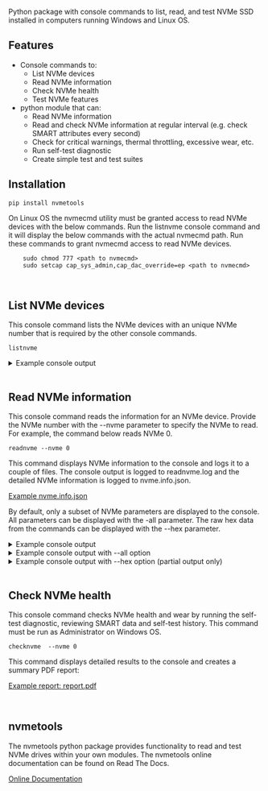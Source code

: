 
Python package with console commands to list, read, and test NVMe SSD installed in computers running Windows and
Linux OS.

## Features

* Console commands to:
  * List NVMe devices
  * Read NVMe information
  * Check NVMe health
  * Test NVMe features
* python module that can:
  * Read NVMe information
  * Read and check NVMe information at regular interval (e.g. check SMART attributes every second)
  * Check for critical warnings, thermal throttling, excessive wear, etc.
  * Run self-test diagnostic
  * Create simple test and test suites


## Installation

```
pip install nvmetools
```
On Linux OS the nvmecmd utility must be granted access to read NVMe devices with the below commands.  Run
the listnvme console command and it will display the below commands with the actual nvmecmd path.  Run these
commands to grant nvmecmd access to read NVMe devices.
```
    sudo chmod 777 <path to nvmecmd>
    sudo setcap cap_sys_admin,cap_dac_override=ep <path to nvmecmd>
```
<br>

## List NVMe devices

This console command lists the NVMe devices with an unique NVMe number that is required by the other
console commands.
```
listnvme
```

<details>
  <summary>Example console output</summary>

  ```
  EPIC NVMe Utilities, version 0.0.7, www.epicutils.com, Copyright (C) 2022 Joe Jones

  On Window systems the NVMe number is the physical drive number.
  For example, physicaldrive2 would be listed as NVMe 2.

  On Linux systems the NVMe number is the nvme devices number.
  For example, /dev/nvme2 would be listed as NVMe 2.

       LIST OF NVME DRIVES

       NVMe 0 : Sandisk WDC WDS250G2B0C-00PXH0 250GB
       NVMe 1 : Samsung SSD 970 EVO Plus 250GB
  ```
</details>
<br/>

## Read NVMe information

This console command reads the information for an NVMe device.  Provide the NVMe number with the --nvme
parameter to specify the NVMe to read.  For example, the command below reads NVMe 0.
```
readnvme --nvme 0
```
This command displays NVMe information to the console and logs it to a couple of files.  The console output is
logged to readnvme.log and the detailed NVMe information is logged to nvme.info.json.

[Example nvme.info.json](https://github.com/jtjones1001/nvmetools/blob/7c29927faf9bf7dc3a33cfde8fd7c47dd4d78de4/docs/examples/readnvme/nvme.info.json)

By default, only a subset of NVMe parameters are displayed to the console.  All parameters can be displayed
with the -all parameter.  The raw hex data from the commands can be displayed with the --hex parameter.

<details>
  <summary>Example console output</summary>

         ------------------------------------------------------------------------------------------
          NVME DRIVE 0  (/dev/nvme0)
         ------------------------------------------------------------------------------------------
          Vendor                                             Sandisk
          Model Number (MN)                                  WDC WDS250G2B0C-00PXH0
          Serial Number (SN)                                 2035A0805352
          Size                                               250 GB
          Version (VER)                                      1.4.0

          Number of Namespaces (NN)                          1
          Namespace 1 Size                                   250 GB
          Namespace 1 Active LBA Size                        512
          Namespace 1 EUID                                   001b44-8b49bc0ecb
          Namespace 1 NGUID                                  e8238fa6bf530001-001b44-8b49bc0ecb

          Firmware Revision (FR)                             211070WD
          Firmware Slots                                     2
          Firmware Activation Without Reset                  Supported

          Maximum Data Transfer Size (MDTS)                  128
          Enable Host Memory (EHM)                           Enabled
          Host Memory Buffer Size (HSIZE)                    8,192 pages
          Volatile Write Cache (VWC)                         Supported
          Volatile Write Cache Enable (WCE)                  Enabled

          Critical Warnings                                  No
          Media and Data Integrity Errors                    0
          Number Of Failed Self-Tests                        0
          Number of Error Information Log Entries            1

         ----------------------------------------------------------------------
          Temperature       Value          Under Threshold     Over Threshold
         ----------------------------------------------------------------------
          Composite         25 C           -5 C                80 C

         ------------------------------------------------------------------------
          Throttle      Total       TMT1        TMT2        WCTEMP      CCTEMP
         ------------------------------------------------------------------------
          Time (Hrs)    0.850       0.000       0.000       0.014       0.001
          Threshold                 Disabled    Disabled    80 C        85 C
          Count                     0           0           --          --

          Available Spare                                    100 %
          Available Spare Threshold                          10 %
          Controller Busy Time                               15,158 Min
          Data Read                                          339,285.881 GB
          Data Written                                       114,666.719 GB
          Host Read Commands                                 8,937,852,313
          Host Write Commands                                4,997,601,165
          Percentage Used                                    16 %
          Power On Hours                                     1,733
          Power Cycles                                       146
          Unsafe Shutdowns                                   22

         ------------------------------------------------------------------------------------------
          State   NOP    Max         Active      Idle        Entry Latency   Exit Latency
         ------------------------------------------------------------------------------------------
          0              3.5 W       1.8 W       0.63 W
          1              2.4 W       1.6 W       0.63 W
          2              1.9 W       1.5 W       0.63 W
          3       Yes    0.02 W                  0.02 W      3,900 uS        11,000 uS
          4       Yes    0.005 W                 0.005 W     5,000 uS        39,000 uS

          Autonomous Power State Transition                  Supported
          Autonomous Power State Transition Enable (APSTE)   Enabled
          Non-Operational Power State Permissive Mode        Supported
          Non-Operational Power State Permissive Mode Enable (NOPPME) Enabled

          PCI Width                                          x4
          PCI Speed                                          Gen3 8.0GT/s
          PCI Rated Width                                    x4
          PCI Rated Speed                                    Gen3 8.0GT/s

         ------------------------------------------------------------------------------------------
          PCI         Vendor              Vendor ID    Device ID    Location
         ------------------------------------------------------------------------------------------
          Endpoint    Sandisk             0x15B7       0x5009       Bus 1, device 0, function 0
          Root                            0x8086       0xA340       Bus 0, device 27, function 0

</details>

<details>
  <summary>Example console output with --all option</summary>

          128-bit Host Identifier                            Not Supported
          ANA Group Identifier Maximum (ANAGRPMAX)           Not Supported
          ANA Transition Time (ANATT)                        Not Supported
          Abort Command Limit (ACL)                          5
          Admin Vendor Specific command handling             Not Vendor Specific
          Aggregation Threshold (THR)                        1
          Aggregation Time (TIME)                            No Delay
          Arbitration Burst (AB)                             4 (2^4=16)
          Associated Function Type                           PCI
          Asymmetric Namespace Access Change Notices         Not Supported
          Asymmetric Namespace Access Reporting              Not Supported
          Asynchronous Event Request Limit (AERL)            8
          Atomic Write Unit Normal (AWUN)                    1
          Atomic Write Unit Power Fail (AWUPF)               1
          Autonomous Power State Transition                  Supported
          Autonomous Power State Transition Enable (APSTE)   Enabled
          Available Space Below Threshold                    No
          Available Spare                                    100 %
          Available Spare Threshold                          10 %
          Block Erase Sanitize                               Supported
          Command Retry Delay Time 1 (CRDT1)                 0 (0 mS)
          Command Retry Delay Time 2 (CRDT2)                 0 (0 mS)
          Command Retry Delay Time 3 (CRDT3)                 0 (0 mS)
          Commands Supported and Effects Log Page            Supported
          Compare NVM Command                                Supported
          Compare and Write Fused Operation                  Not Supported
          Composite Temperature                              26 C
          Composite Temperature Over Threshold               80 C
          Composite Temperature Under Threshold              -5 C
          Controller Busy Time                               15,158 Min
          Controller ID (CNTLID)                             1
          Controller Type (CNTRLTYPE)                        I/O Controller
          Controller Vendor                                  Sandisk
          Critical Composite Temperature Threshold (CCTEMP)  85 C
          Critical Composite Temperature Time                2 Min
          Critical Warnings                                  No
          Crypto Erase                                       Not Supported
          Crypto Erase Sanitize                              Not Supported
          Current Number Of Errors                           0
          Current Number Of Self-Tests                       20
          Current Power State (PS)                           4
          Current Self-Test Completion                       0
          Current Self-Test Operation                        No Test In Progress
          Data Read                                          339,285.881 GB
          Data Units Read                                    662,667,737
          Data Units Written                                 223,958,435
          Data Written                                       114,666.719 GB
          Dataset Management NVM Command                     Supported
          Deallocated or Unwritten Logical Block Error Enable (DULBE) Disabled
          Device Self-test Command                           Supported
          Directive Send and Directive Receive Commands      Not Supported
          Disable Normal (DN)                                Not Supported
          Doorbell Buffer Config Command                     Not Supported
          EG Available Space Below Threshold                 No
          EG Critical Warnings                               No
          EG Reliability Degraded                            No
          EG in Read Only                                    No
          Enable Host Memory (EHM)                           Enabled
          Endurance Group Event Log Page Change Notices      Not Supported
          Endurance Group Identifier Maximum (ENDGIDMAX)     0
          Endurance Groups                                   Not Supported
          Error Log Page Entries (ELPE)                      256
          Extended Data for Get Log Page                     Supported
          Extended Device Self-test Time (EDSTT)             44 Min
          FRU Globally Unique Identifier (FGUID)             000000-00000000000000000000000000
          Firmware Activation Notices                        Supported
          Firmware Activation Notices Enable                 Enabled
          Firmware Activation Without Reset                  Supported
          Firmware Active Slot                               1
          Firmware Commit and Image Download Commands        Supported
          Firmware Pending Slot                              Not Reported
          Firmware Revision (FR)                             211070WD
          Firmware Slot 1 Read Status                        Read/Write
          Firmware Slot 1 Revision                           211070WD
          Firmware Slot 2 Revision
          Firmware Slots                                     2
          Firmware Update Granularity (FWUG)                 4 KiB
          Format All Namespaces                              Not Supported
          Format NVM Command                                 Supported
          Get LBA Status capability                          Not Supported
          High Priority Weight (HPW)                         1
          Highest Version Detected                           1.4.0
          Host Controlled Thermal Management (HCTMA)         Supported
          Host Memory Buffer Minimum Descriptor Entry Size (HMMINDS) No limitations
          Host Memory Buffer Minimum Size (HMMIN)            823 (3,292 KiB)
          Host Memory Buffer Preferred Size (HMPRE)          51,200 (204,800 KiB)
          Host Memory Buffer Size (HSIZE)                    8,192
          Host Memory Descriptor List Address (HMDLAL)       0x0A028000
          Host Memory Descriptor List Address (HMDLAU)       0x00000001
          Host Memory Descriptor List Entry Count (HMDLEC)   8
          Host Memory Maximum Descriptors Entries (HMMAXD)   8
          Host Read Commands                                 8,937,852,313
          Host Timestamp                                     1,659,225,286,713 mS
          Host Timestamp Decoded                             2022-07-30 16:54:46.713 DST
          Host Write Commands                                4,997,601,165
          IEEE OUI Identifier (IEEE)                         00-1b-44
          Keep Alive Support (KAS)                           Not Supported
          LBA Status Information Notices                     Not Supported
          Low Priority Weight (LPW)                          1
          Maximum Completion Queue Entry Size                4 (2^4=16)
          Maximum Data Transfer Size (MDTS)                  7 (2^7=128)
          Maximum Number Allowed Namespaces (MNAN)           0
          Maximum Outstanding Commands (MAXCMD)              Not Supported
          Maximum Submission Queue Entry Size                6 (2^6=64)
          Maximum Thermal Management Temperature (MXTMT)     85 C
          Maximum Time for Firmware Activation (MTFA)        5,000 mS
          Media and Data Integrity Errors                    0
          Media in Read Only                                 No
          Medium Priority Weight (MPW)                       1
          Minimum Thermal Management Temperature (MNTMT)     0 C
          Model Number (MN)                                  WDC WDS250G2B0C-00PXH0
          NVM Set Identifier Maximum (NSETIDMAX)             0
          NVM Sets                                           Not Supported
          NVM Subsystem Controllers                          Single
          NVM Subsystem NVMe Qualified Name (SUBNQN)         nqn.2018-01.com.wdc:nguid:E8238FA6BF53-0001-001B448B49BC0ECB
          NVM Subsystem PCIe Ports                           Single
          NVME MI Send/Receive Commands                      Not Supported
          Namespace 1 ANA Group Identifier (ANAGRPID)        Not Reported
          Namespace 1 Active LBA Format                      0
          Namespace 1 Atomic Boundary Offset (NABO)          7
          Namespace 1 Atomic Boundary Size Normal (NABSN)    7
          Namespace 1 Atomic Boundary Size Power Fail (NABSPF) 7
          Namespace 1 Atomic Compare & Write Unit (NACWU)    Same as ACWU
          Namespace 1 Atomic Write Unit Normal (NAWUN)       7
          Namespace 1 Atomic Write Unit Power Fail (NAWUPF)  7
          Namespace 1 Atomic Writes                          Supported
          Namespace 1 Capacity (NCAP)                        488,397,168
          Namespace 1 Deallocate Bit in Write Zeros          Supported
          Namespace 1 Deallocate Guard Field                 Not Supported
          Namespace 1 Deallocate Logical Block Value         All 00h
          Namespace 1 Endurance Group Identifier (ENDGID)    Not Supported
          Namespace 1 Exclusive Access All Registrants Reservation Not Supported
          Namespace 1 Exclusive Access Registrants Only Reservation Not Supported
          Namespace 1 Exclusive Access Reservation           Not Supported
          Namespace 1 Extended Data LBA                      Not Supported
          Namespace 1 Format Percent Complete                0
          Namespace 1 Format Progress Indicator              Supported
          Namespace 1 Globally Unique Identifier (NGUID)     e8238fa6bf530001-001b44-8b49bc0ecb
          Namespace 1 IEEE Extended Unique Identifier (EUI64) 001b44-8b49bc0ecb
          Namespace 1 IO Optimize Fields                     Not Supported
          Namespace 1 Ignore Existing Key Specification      1.2.1 or earlier
          Namespace 1 LBA 0 Data Size (LBADS)                9 (2^9=512) *
          Namespace 1 LBA 0 Relative Performance (RP)        Good Performance *
          Namespace 1 LBA 1 Data Size (LBADS)                12 (2^12=4096)
          Namespace 1 LBA 1 Relative Performance (RP)        Better Performance
          Namespace 1 Logical Block Error                    Not Supported
          Namespace 1 Metadata Transfer Buffer               Not Supported
          Namespace 1 Metadata Transfer Extended LBA         Not Supported
          Namespace 1 NGUID/EUID Not Reused                  Not Supported
          Namespace 1 NVM Capacity (NVMCAP)                  250,059,350,016
          Namespace 1 NVM Set Identifier (NVMSETID)          Not Supported
          Namespace 1 Number of LBA Formats (NLBAF)          2
          Namespace 1 Optimal IO Boundary (NOIOB)            Not Reported
          Namespace 1 Optimal Write Size (NOWS)              1
          Namespace 1 Persist Through Power Loss             Not Supported
          Namespace 1 Preferred Deallocate Alignment (NPDA)  1
          Namespace 1 Preferred Deallocate Granularity (NPDG) 1
          Namespace 1 Preferred Write Alignment (NPWA)       1
          Namespace 1 Preferred Write Granularity (NPWG)     1
          Namespace 1 Protection First                       Not Supported
          Namespace 1 Protection Information Enabled         Disabled
          Namespace 1 Protection Information First           Last 8 Bytes
          Namespace 1 Protection Last                        Not Supported
          Namespace 1 Protection Type 1                      Not Supported
          Namespace 1 Protection Type 2                      Not Supported
          Namespace 1 Protection Type 3                      Not Supported
          Namespace 1 Shared                                 Not Supported
          Namespace 1 Size                                   250 GB
          Namespace 1 Size in GiB                            232.9 GiB
          Namespace 1 Size in LBA (NSZE)                     488,397,168
          Namespace 1 Thin Provisioning                      Not Supported
          Namespace 1 Utilization (NUSE)                     488,397,168
          Namespace 1 Write Exclusive All Registrants Reservation Not Supported
          Namespace 1 Write Exclusive Registrants Only Reservation Not Supported
          Namespace 1 Write Exclusive Reservation            Not Supported
          Namespace 1 Write Protected                        No
          Namespace Attribute Notices                        Not Supported
          Namespace Granularity                              Not Supported
          Namespace Management and Attachment Commands       Not Supported
          No-Deallocate Inhibited (NDI)                      Supported
          No-Deallocate Modifies Media After Sanitize (NODMMAS) Media not modified
          Non-Operational Power State Permissive Mode        Supported
          Non-Operational Power State Permissive Mode Enable (NOPPME) Enabled
          Non-zero ANAGRPID                                  Not Supported
          Number Of Failed Self-Tests                        0
          Number of ANA Group Identifiers (NANAGRPID)        Not Supported
          Number of Error Information Log Entries            1
          Number of Namespaces (NN)                          1
          Number of Power States Support (NPSS)              5
          OS Location                                        /dev/nvme0
          One Self-Test                                      Per System
          Overwrite Sanitize                                 Not Supported
          PCI Device ID                                      0x5009
          PCI Location                                       Bus 1, device 0, function 0
          PCI Rated Speed                                    Gen3 8.0GT/s
          PCI Rated Width                                    x4
          PCI Speed                                          Gen3 8.0GT/s
          PCI Subsystem Vendor ID (SSVID)                    0x15B7
          PCI Vendor ID (VID)                                0x15B7
          PCI Width                                          x4
          PCIe Management Endpoint (PCIEME)                  Not Supported
          Percentage Used                                    16 %
          Permanent Write Protect                            Not Supported
          Persistent Event Log                               Supported
          Persistent Event Log Size (PELS)                   64 KiB
          Persistent Memory Unreliable                       No
          Power Cycles                                       146
          Power On Hours                                     1,733
          Power State 0 Active Power (ACTP)                  1.8 Watts
          Power State 0 Active Power Workload (APW)          Workload #2
          Power State 0 Entry Latency (ENLAT)                Not Reported
          Power State 0 Exit Latency (EXLAT)                 Not Reported
          Power State 0 Idle Power (IDLP)                    0.63 Watts
          Power State 0 Idle Time Prior to Transition (ITPT) 100 mS
          Power State 0 Idle Transition Power State (ITPS)   3
          Power State 0 Maximum Power (MP)                   3.5 Watts
          Power State 0 Non-Operational State (NOPS)         False
          Power State 0 Relative Read Latency (RRL)          0
          Power State 0 Relative Read Throughput (RRT)       0
          Power State 0 Relative Write Latency (RWL)         0
          Power State 0 Relative Write Throughput (RWT)      0
          Power State 1 Active Power (ACTP)                  1.6 Watts
          Power State 1 Active Power Workload (APW)          Workload #2
          Power State 1 Entry Latency (ENLAT)                Not Reported
          Power State 1 Exit Latency (EXLAT)                 Not Reported
          Power State 1 Idle Power (IDLP)                    0.63 Watts
          Power State 1 Idle Time Prior to Transition (ITPT) 100 mS
          Power State 1 Idle Transition Power State (ITPS)   3
          Power State 1 Maximum Power (MP)                   2.4 Watts
          Power State 1 Non-Operational State (NOPS)         False
          Power State 1 Relative Read Latency (RRL)          0
          Power State 1 Relative Read Throughput (RRT)       0
          Power State 1 Relative Write Latency (RWL)         0
          Power State 1 Relative Write Throughput (RWT)      0
          Power State 2 Active Power (ACTP)                  1.5 Watts
          Power State 2 Active Power Workload (APW)          Workload #2
          Power State 2 Entry Latency (ENLAT)                Not Reported
          Power State 2 Exit Latency (EXLAT)                 Not Reported
          Power State 2 Idle Power (IDLP)                    0.63 Watts
          Power State 2 Idle Time Prior to Transition (ITPT) 100 mS
          Power State 2 Idle Transition Power State (ITPS)   3
          Power State 2 Maximum Power (MP)                   1.9 Watts
          Power State 2 Non-Operational State (NOPS)         False
          Power State 2 Relative Read Latency (RRL)          0
          Power State 2 Relative Read Throughput (RRT)       0
          Power State 2 Relative Write Latency (RWL)         0
          Power State 2 Relative Write Throughput (RWT)      0
          Power State 3 Active Power (ACTP)                  Not Reported
          Power State 3 Active Power Workload (APW)          No workload
          Power State 3 Entry Latency (ENLAT)                3,900 uS (0.003 sec)
          Power State 3 Exit Latency (EXLAT)                 11,000 uS (0.011 sec)
          Power State 3 Idle Power (IDLP)                    0.02 Watts
          Power State 3 Idle Time Prior to Transition (ITPT) 2,000 mS
          Power State 3 Idle Transition Power State (ITPS)   4
          Power State 3 Maximum Power (MP)                   0.02 Watts
          Power State 3 Non-Operational State (NOPS)         True
          Power State 3 Relative Read Latency (RRL)          3
          Power State 3 Relative Read Throughput (RRT)       3
          Power State 3 Relative Write Latency (RWL)         3
          Power State 3 Relative Write Throughput (RWT)      3
          Power State 4 Active Power (ACTP)                  Not Reported
          Power State 4 Active Power Workload (APW)          No workload
          Power State 4 Entry Latency (ENLAT)                5,000 uS (0.005 sec)
          Power State 4 Exit Latency (EXLAT)                 39,000 uS (0.039 sec)
          Power State 4 Idle Power (IDLP)                    0.005 Watts
          Power State 4 Idle Time Prior to Transition (ITPT) Disabled
          Power State 4 Maximum Power (MP)                   0.005 Watts
          Power State 4 Non-Operational State (NOPS)         True
          Power State 4 Relative Read Latency (RRL)          4
          Power State 4 Relative Read Throughput (RRT)       4
          Power State 4 Relative Write Latency (RWL)         4
          Power State 4 Relative Write Throughput (RWT)      4
          Predictable Latency Event Log Change Notices       Not Supported
          Predictable Latency Mode                           Not Supported
          RTD3 Entry Latency (RTD3E)                         1,000,000 uS (1.000 sec)
          RTD3 Resume Latency (RTD3R)                        500,000 uS (0.500 sec)
          Read Recovery Levels                               Not Supported
          Read Recovery Levels Supported (RRLS)              0x0000
          Recommended Arbitration Burst (RAB)                4 (2^4=16)
          Reliability Degraded                               No
          Replay Protected Memory Blocks (RPMBS)             Not Supported
          Report ANA Change state                            Not Supported
          Report ANA Inaccessible state                      Not Supported
          Report ANA Non-Optimized state                     Not Supported
          Report ANA Optimized state                         Not Supported
          Report ANA Persistent Loss state                   Not Supported
          Required Completion Queue Entry Size               4 (2^4=16)
          Required Submission Queue Entry Size               6 (2^6=64)
          Reservations                                       Not Supported
          Root PCI Device ID                                 0xA340
          Root PCI Location                                  Bus 0, device 27, function 0
          Root PCI Vendor ID                                 0x8086
          SGL support in NVM command                         Not Supported
          SMART Critical Warning Notices Enable              0x00
          SMART/Health Log Page per Namespace                Not Supported
          SMBus Management Endpoint (SMBUSME)                Not Supported
          SQ Associations                                    Not Supported
          Save/Select Fields in Features Command             Supported
          Secure Erase All Namespaces                        Not Supported
          Security Send and Security Receive Command         Supported
          Self-Test 1 Power On Hours                         1,733
          Self-Test 1 Result                                 Passed
          Self-Test 1 Result Code                            0
          Self-Test 1 Type                                   Short Test
          Self-Test 10 Power On Hours                        1,685
          Self-Test 10 Result                                Passed
          Self-Test 10 Result Code                           0
          Self-Test 10 Type                                  Extended Test
          Self-Test 11 Power On Hours                        1,684
          Self-Test 11 Result                                Passed
          Self-Test 11 Result Code                           0
          Self-Test 11 Type                                  Extended Test
          Self-Test 12 Power On Hours                        1,684
          Self-Test 12 Result                                Passed
          Self-Test 12 Result Code                           0
          Self-Test 12 Type                                  Short Test
          Self-Test 13 Power On Hours                        1,684
          Self-Test 13 Result                                Passed
          Self-Test 13 Result Code                           0
          Self-Test 13 Type                                  Short Test
          Self-Test 14 Power On Hours                        1,665
          Self-Test 14 Result                                Passed
          Self-Test 14 Result Code                           0
          Self-Test 14 Type                                  Extended Test
          Self-Test 15 Power On Hours                        1,664
          Self-Test 15 Result                                Passed
          Self-Test 15 Result Code                           0
          Self-Test 15 Type                                  Extended Test
          Self-Test 16 Power On Hours                        1,663
          Self-Test 16 Result                                Passed
          Self-Test 16 Result Code                           0
          Self-Test 16 Type                                  Short Test
          Self-Test 17 Power On Hours                        1,663
          Self-Test 17 Result                                Passed
          Self-Test 17 Result Code                           0
          Self-Test 17 Type                                  Short Test
          Self-Test 18 Power On Hours                        1,578
          Self-Test 18 Result                                Passed
          Self-Test 18 Result Code                           0
          Self-Test 18 Type                                  Extended Test
          Self-Test 19 Power On Hours                        1,577
          Self-Test 19 Result                                Passed
          Self-Test 19 Result Code                           0
          Self-Test 19 Type                                  Extended Test
          Self-Test 2 Power On Hours                         1,706
          Self-Test 2 Result                                 Passed
          Self-Test 2 Result Code                            0
          Self-Test 2 Type                                   Extended Test
          Self-Test 20 Power On Hours                        1,577
          Self-Test 20 Result                                Passed
          Self-Test 20 Result Code                           0
          Self-Test 20 Type                                  Short Test
          Self-Test 3 Power On Hours                         1,705
          Self-Test 3 Result                                 Passed
          Self-Test 3 Result Code                            0
          Self-Test 3 Type                                   Extended Test
          Self-Test 4 Power On Hours                         1,704
          Self-Test 4 Result                                 Passed
          Self-Test 4 Result Code                            0
          Self-Test 4 Type                                   Short Test
          Self-Test 5 Power On Hours                         1,704
          Self-Test 5 Result                                 Passed
          Self-Test 5 Result Code                            0
          Self-Test 5 Type                                   Short Test
          Self-Test 6 Power On Hours                         1,704
          Self-Test 6 Result                                 Passed
          Self-Test 6 Result Code                            0
          Self-Test 6 Type                                   Extended Test
          Self-Test 7 Power On Hours                         1,702
          Self-Test 7 Result                                 Passed
          Self-Test 7 Result Code                            0
          Self-Test 7 Type                                   Extended Test
          Self-Test 8 Power On Hours                         1,702
          Self-Test 8 Result                                 Passed
          Self-Test 8 Result Code                            0
          Self-Test 8 Type                                   Short Test
          Self-Test 9 Power On Hours                         1,702
          Self-Test 9 Result                                 Passed
          Self-Test 9 Result Code                            0
          Self-Test 9 Type                                   Short Test
          Serial Number (SN)                                 2035A0805352
          Size                                               250 GB
          Size in GiB                                        232.9 GiB
          Subsystem Vendor                                   Sandisk
          Telemetry Log Notices                              Supported
          Telemetry Log Notices Enable                       Disabled
          Temperature Over/Under Threshold                   No
          Thermal Management Temperature 1 (TMT1)            Disabled
          Thermal Management Temperature 1 Count             0
          Thermal Management Temperature 1 Time              0 Sec
          Thermal Management Temperature 2 (TMT2)            Disabled
          Thermal Management Temperature 2 Count             0
          Thermal Management Temperature 2 Time              0 Sec
          Time Limited Error Recovery (TLER)                 No Timeout
          Timestamp                                          1,659,114,368,176 mS
          Timestamp Decoded                                  2022-07-29 10:06:08.176 DST
          Timestamp Feature                                  Supported
          Timestamp Origin                                   Host Programmed
          Timestamp Stopped                                  True
          Traffic Based Keep Alive Support                   Not Supported
          UUID List                                          Not Supported
          Unchanged ANAGRPID                                 Not Supported
          Unsafe Shutdowns                                   22
          Vendor Specific Command Configuration              Not Vendor Specific
          Verify NVM Command                                 Not Supported
          Version (VER)                                      1.4.0
          Virtualization Mgt Command                         Not Supported
          Volatile Backup Failed                             No
          Volatile Write Cache (VWC)                         Supported
          Volatile Write Cache Enable (WCE)                  Enabled
          Volatile Write Cache Flush All NSID                Supported
          Warning Composite Temperature Threshold (WCTEMP)   80 C
          Warning Composite Temperature Time                 49 Min
          Workload Hint (WH)                                 0
          Write Protect Namespace States                     Not Supported
          Write Protect Until Power Cycle                    Not Supported
          Write Uncorrectable NVM Command                    Supported
          Write Zeroes NVM Command                           Supported
          Time Throttled                                     3060
          Namespace 1 Active LBA Size                        512
</details>

<details>
  <summary>Example console output with --hex option (partial output only)</summary>

         This is only part of the console output since listing all of the data is impractical.

         ----------------------------------------------------------------------------------------------------------
          Identify Controller
         ----------------------------------------------------------------------------------------------------------
          0x0000  |  B7 15 B7 15 32 30 33 35  |  41 30 38 30 35 33 35 32        . . . . 2 0 3 5  |  A 0 8 0 5 3 5 2
          0x0010  |  20 20 20 20 20 20 20 20  |  57 44 43 20 57 44 53 32                         |  W D C   W D S 2
          0x0020  |  35 30 47 32 42 30 43 2D  |  30 30 50 58 48 30 20 20        5 0 G 2 B 0 C -  |  0 0 P X H 0
          0x0030  |  20 20 20 20 20 20 20 20  |  20 20 20 20 20 20 20 20                         |
          0x0040  |  32 31 31 30 37 30 57 44  |  04 44 1B 00 00 07 01 00        2 1 1 0 7 0 W D  |  . D . . . . . .
          0x0050  |  00 04 01 00 20 A1 07 00  |  40 42 0F 00 00 02 00 00        . . . .   . . .  |  @ B . . . . . .
          0x0060  |  02 00 00 00 00 00 00 00  |  00 00 00 00 00 00 00 01        . . . . . . . .  |  . . . . . . . .
          0x0070  |  00 00 00 00 00 00 00 00  |  00 00 00 00 00 00 00 00        . . . . . . . .  |  . . . . . . . .
          0x0080  |  00 00 00 00 00 00 00 00  |  00 00 00 00 00 00 00 00        . . . . . . . .  |  . . . . . . . .
          0x0090  |  00 00 00 00 00 00 00 00  |  00 00 00 00 00 00 00 00        . . . . . . . .  |  . . . . . . . .
          0x00A0  |  00 00 00 00 00 00 00 00  |  00 00 00 00 00 00 00 00        . . . . . . . .  |  . . . . . . . .
          0x00B0  |  00 00 00 00 00 00 00 00  |  00 00 00 00 00 00 00 00        . . . . . . . .  |  . . . . . . . .
          0x00C0  |  00 00 00 00 00 00 00 00  |  00 00 00 00 00 00 00 00        . . . . . . . .  |  . . . . . . . .
          0x00D0  |  00 00 00 00 00 00 00 00  |  00 00 00 00 00 00 00 00        . . . . . . . .  |  . . . . . . . .
          0x00E0  |  00 00 00 00 00 00 00 00  |  00 00 00 00 00 00 00 00        . . . . . . . .  |  . . . . . . . .
          0x00F0  |  00 00 00 00 00 00 00 00  |  00 00 00 00 00 00 00 00        . . . . . . . .  |  . . . . . . . .
          0x0100  |  17 00 04 07 14 1E FF 04  |  01 01 61 01 66 01 32 00        . . . . . . . .  |  . . a . f . 2 .
          0x0110  |  00 C8 00 00 37 03 00 00  |  00 E0 B2 38 3A 00 00 00        . . . . 7 . . .  |  . . . 8 : . . .
          0x0120  |  00 00 00 00 00 00 00 00  |  00 00 00 00 00 00 00 00        . . . . . . . .  |  . . . . . . . .
          0x0130  |  00 00 00 00 00 00 00 00  |  00 00 00 00 2C 00 01 01        . . . . . . . .  |  . . . . , . . .
          0x0140  |  00 00 01 00 11 01 66 01  |  02 00 00 60 00 00 00 00        . . . . . . f .  |  . . . ` . . . .
          0x0150  |  08 00 00 00 00 00 00 00  |  00 00 00 00 00 00 00 00        . . . . . . . .  |  . . . . . . . .
          0x0160  |  01 00 00 00 00 00 00 00  |  00 00 00 00 00 00 00 00        . . . . . . . .  |  . . . . . . . .
          0x0170  |  00 00 00 00 00 00 00 00  |  00 00 00 00 00 00 00 00        . . . . . . . .  |  . . . . . . . .

</details>
<br/>

## Check NVMe health

This console command checks NVMe health and wear by running the self-test diagnostic, reviewing SMART data and
self-test history.  This command must be run as Administrator on Windows OS.
```
checknvme  --nvme 0
```

This command displays detailed results to the console and creates a summary PDF report:

[Example report: report.pdf](https://raw.githubusercontent.com/jtjones1001/nvmetools/2ff9f4c3f2c6b7d41f57f01e299c6272fef21994/docs/examples/checknvme/report.pdf)

<br/>

## nvmetools

The nvmetools python package provides functionality to read and test NVMe drives within your own modules. The
nvmetools online documentation can be found on Read The Docs.

[Online Documentation](https://nvmetools.readthedocs.io/en/latest/)

<br/><br/>
